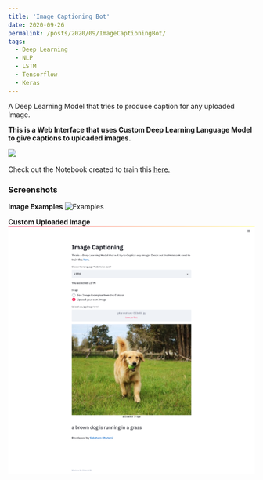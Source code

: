 ```yaml
---
title: 'Image Captioning Bot'
date: 2020-09-26
permalink: /posts/2020/09/ImageCaptioningBot/
tags:
  - Deep Learning
  - NLP
  - LSTM
  - Tensorflow
  - Keras
---
```


A Deep Learning Model that tries to produce caption for any uploaded Image.

**This is a Web Interface that uses Custom Deep Learning Language Model to give captions to uploaded images.**

<a href="https://github.com/saksham2001/ImageCaptioning"><img src="https://gh-card.dev/repos/saksham2001/ImageCaptioning.svg"></a>

Check out the Notebook created to train this [here.](https://github.com/saksham2001/ImageCaptioning/blob/master/Training%20Notebook.ipynb)

### Screenshots
**Image Examples**
![Examples](https://github.com/saksham2001/ImageCaptioning/blob/master/screenshots/example-1.png?raw=true)


**Custom Uploaded Image**
![Test](https://github.com/saksham2001/ImageCaptioning/blob/master/screenshots/example-2.png?raw=true)
